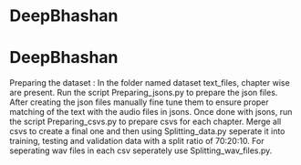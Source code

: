 # DeepBhashan
# DeepBhashan



Preparing the dataset : 
In the folder named dataset text_files, chapter wise are present.  Run the script Preparing_jsons.py to prepare the json files. After creating the json files manually fine tune them to ensure proper matching of the text with the audio files in jsons. Once done with jsons, run the script Preparing_csvs.py to prepare csvs for each chapter. Merge all csvs to create a final one and then using Splitting_data.py seperate it into training, testing and validation data with a split ratio of 70:20:10. For seperating wav files in each csv seperately use Splitting_wav_files.py.
